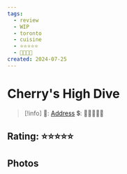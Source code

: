 ```yaml
---
tags:
  - review
  - WIP
  - toronto
  - cuisine
  - ⭐⭐⭐⭐⭐
  - 💸💸💸💸
created: 2024-07-25
---
```


# Cherry's High Dive

> [!info]
>📌: [Address]()
>💲: 💸💸💸💸💸

## Rating: ⭐⭐⭐⭐⭐

## Photos

